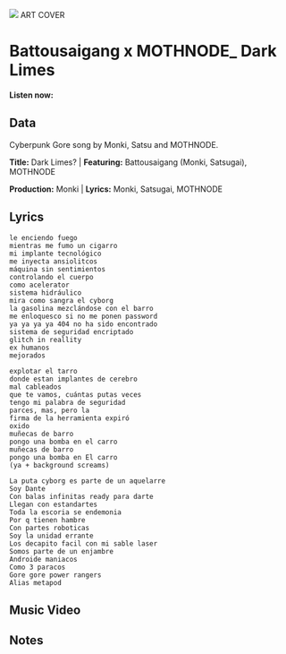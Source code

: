 ![](mandrax2.jpg)
ART COVER

# Battousaigang x MOTHNODE_ Dark Limes

**Listen now:** 

## Data

Cyberpunk Gore song by Monki, Satsu and MOTHNODE.

**Title:** Dark Limes? | **Featuring:** Battousaigang (Monki, Satsugai), MOTHNODE

**Production:** Monki | **Lyrics:** Monki, Satsugai, MOTHNODE

## Lyrics

```
le enciendo fuego 
mientras me fumo un cigarro
mi implante tecnológico 
me inyecta ansiolitcos
máquina sin sentimientos 
controlando el cuerpo 
como acelerator
sistema hidráulico
mira como sangra el cyborg
la gasolina mezclándose con el barro
me enloquesco si no me ponen password
ya ya ya ya 404 no ha sido encontrado
sistema de seguridad encriptado
glitch in reallity
ex humanos 
mejorados

explotar el tarro
donde estan implantes de cerebro 
mal cableados
que te vamos, cuántas putas veces
tengo mi palabra de seguridad
parces, mas, pero la 
firma de la herramienta expiró
oxido 
muñecas de barro
pongo una bomba en el carro
muñecas de barro
pongo una bomba en El carro 
(ya + background screams)

La puta cyborg es parte de un aquelarre
Soy Dante
Con balas infinitas ready para darte
Llegan con estandartes
Toda la escoria se endemonia
Por q tienen hambre
Con partes roboticas
Soy la unidad errante
Los decapito facil con mi sable laser
Somos parte de un enjambre
Androide maniacos
Como 3 paracos 
Gore gore power rangers
Alias metapod

```

## Music Video


## Notes
